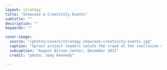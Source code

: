 ```yaml
---
layout: strategy
title: "Showcase & Creativity Events"
subtitle: ""
description: ""
keywords: ""

cover-image:
  source: "/photos/covers/strategy_showcase-creativity-events.jpg"
  caption: "Sprout project leaders salute the crowd at the conclusion of <em>TENACITY</em>"
  subcaption: "August Wilson Center, December 2011"
  credit: "photo: Joey Kennedy"

---
```

